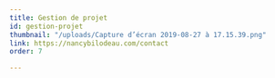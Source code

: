 ```yaml
---
title: Gestion de projet
id: gestion-projet
thumbnail: "/uploads/Capture d’écran 2019-08-27 à 17.15.39.png"
link: https://nancybilodeau.com/contact
order: 7

---
```

